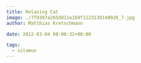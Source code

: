 ```yaml
---
title: Relaxing Cat
image: ./7f9397a265d811e1b9f1123138140926_7.jpg
author: Matthias Kretschmann

date: 2012-03-04 08:00:32+00:00

tags:
  - sitamun
---
```

